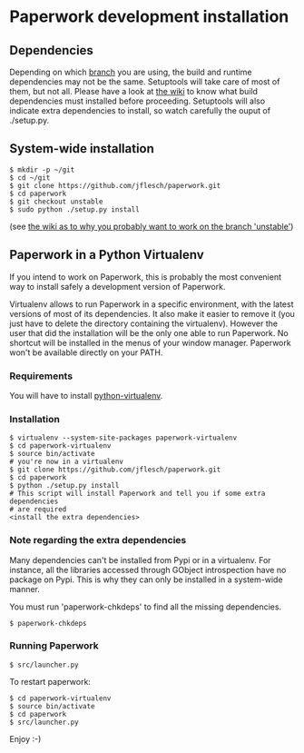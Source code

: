# Paperwork development installation

## Dependencies

Depending on which [branch](https://github.com/jflesch/paperwork/wiki/Branches) you
are using, the build and runtime dependencies may not be the same. Setuptools will
take care of most of them, but not all. Please have a look at
[the wiki](https://github.com/jflesch/paperwork/wiki/Update) to know what
build dependencies must installed before proceeding. Setuptools will also
indicate extra dependencies to install, so watch carefully the ouput of
./setup.py.


## System-wide installation

    $ mkdir -p ~/git
    $ cd ~/git
    $ git clone https://github.com/jflesch/paperwork.git
    $ cd paperwork
    $ git checkout unstable
    $ sudo python ./setup.py install

(see [the wiki as to why you probably want to work on the branch 'unstable'](https://github.com/jflesch/paperwork/wiki/Branches))

## Paperwork in a Python Virtualenv

If you intend to work on Paperwork, this is probably the most convenient way
to install safely a development version of Paperwork.

Virtualenv allows to run Paperwork in a specific environment, with the latest
versions of most of its dependencies. It also make it easier to remove it (you
just have to delete the directory containing the virtualenv). However the user
that did the installation will be the only one able to run Paperwork. No
shortcut will be installed in the menus of your window manager. Paperwork
won't be available directly on your PATH.


### Requirements

You will have to install [python-virtualenv](https://pypi.python.org/pypi/virtualenv).


### Installation

    $ virtualenv --system-site-packages paperwork-virtualenv
    $ cd paperwork-virtualenv
    $ source bin/activate
    # you're now in a virtualenv
    $ git clone https://github.com/jflesch/paperwork.git
    $ cd paperwork
    $ python ./setup.py install
    # This script will install Paperwork and tell you if some extra dependencies
    # are required
    <install the extra dependencies>


### Note regarding the extra dependencies

Many dependencies can't be installed from Pypi or in a virtualenv. For
instance, all the libraries accessed through GObject introspection have
no package on Pypi. This is why they can only be installed in a system-wide
manner.

You must run 'paperwork-chkdeps' to find all the missing dependencies.

    $ paperwork-chkdeps


### Running Paperwork

    $ src/launcher.py

To restart paperwork:

    $ cd paperwork-virtualenv
    $ source bin/activate
    $ cd paperwork
    $ src/launcher.py

Enjoy :-)
